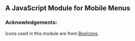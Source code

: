 ## A JavaScript Module for Mobile Menus

### Acknowledgements:

Icons used in this module are from [BoxIcons](https://boxicons.com/?query=menu).
